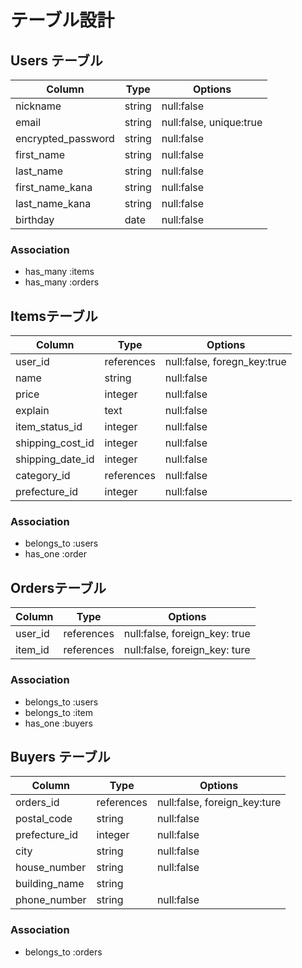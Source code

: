 # テーブル設計

## Users テーブル

| Column                 | Type   | Options                 |
| ---------------------- | ------ | ----------------------- |
| nickname               | string | null:false              |
| email                  | string | null:false, unique:true |
| encrypted_password     | string | null:false              |
| first_name             | string | null:false              |
| last_name              | string | null:false              |
| first_name_kana        | string | null:false              |
| last_name_kana         | string | null:false              |
| birthday               | date   | null:false              |

### Association
- has_many :items
- has_many :orders

## Itemsテーブル

| Column                 | Type       | Options                     |
| ---------------------- | ---------- | --------------------------- |
| user_id                | references | null:false, foregn_key:true |
| name                   | string     | null:false                  |
| price                  | integer    | null:false                  |
| explain                | text       | null:false                  |
| item_status_id         | integer    | null:false                  |
| shipping_cost_id       | integer    | null:false                  |
| shipping_date_id       | integer    | null:false                  |
| category_id            | references | null:false                  |
| prefecture_id          | integer    | null:false                  |

### Association
- belongs_to :users
- has_one :order

## Ordersテーブル

| Column                 | Type       | Options                       |
| ---------------------- | ---------- | ----------------------------- |
| user_id                | references | null:false, foreign_key: true | 
| item_id                | references | null:false, foreign_key: ture |

### Association
- belongs_to :users
- belongs_to :item
- has_one :buyers

## Buyers テーブル
| Column                 | Type       | Options                       |
| ---------------------- | ---------- | ----------------------------- |
| orders_id              | references | null:false, foreign_key:ture  |
| postal_code            | string     | null:false                    |
| prefecture_id          | integer    | null:false                    |
| city                   | string     | null:false                    |
| house_number           | string     | null:false                    |
| building_name          | string     |                               |
| phone_number           | string     | null:false                    |

### Association
- belongs_to :orders